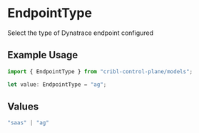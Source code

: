 # EndpointType

Select the type of Dynatrace endpoint configured

## Example Usage

```typescript
import { EndpointType } from "cribl-control-plane/models";

let value: EndpointType = "ag";
```

## Values

```typescript
"saas" | "ag"
```